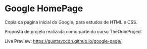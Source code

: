# Google HomePage

Copia da pagina inicial do Google, para estudos de HTML e CSS.

Proposta de projeto realizada como parte do curso TheOdinProject

Live Preview: https://gusttavocdn.github.io/google-page/
